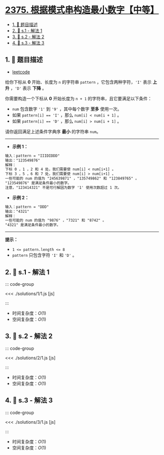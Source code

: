 # [2375. 根据模式串构造最小数字【中等】](https://github.com/tnotesjs/TNotes.leetcode/tree/main/notes/2375.%20%E6%A0%B9%E6%8D%AE%E6%A8%A1%E5%BC%8F%E4%B8%B2%E6%9E%84%E9%80%A0%E6%9C%80%E5%B0%8F%E6%95%B0%E5%AD%97%E3%80%90%E4%B8%AD%E7%AD%89%E3%80%91)

<!-- region:toc -->

- [1. 📝 题目描述](#1--题目描述)
- [2. 🎯 s.1 - 解法 1](#2--s1---解法-1)
- [3. 🎯 s.2 - 解法 2](#3--s2---解法-2)
- [4. 🎯 s.3 - 解法 3](#4--s3---解法-3)

<!-- endregion:toc -->

## 1. 📝 题目描述

- [leetcode](https://leetcode.cn/problems/construct-smallest-number-from-di-string/)

给你下标从 **0** 开始、长度为 `n` 的字符串 `pattern` ，它包含两种字符，`'I'` 表示 **上升** ，`'D'` 表示 **下降** 。

你需要构造一个下标从 **0** 开始长度为 `n + 1` 的字符串，且它要满足以下条件：

- `num` 包含数字 `'1'` 到 `'9'` ，其中每个数字 **至多** 使用一次。
- 如果 `pattern[i] == 'I'` ，那么 `num[i] < num[i + 1]` 。
- 如果 `pattern[i] == 'D'` ，那么 `num[i] > num[i + 1]` 。

请你返回满足上述条件字典序 **最小** 的字符串 `num`。

---

- **示例 1：**

```txt
输入：pattern = "IIIDIDDD"
输出："123549876"
解释：
下标 0 ，1 ，2 和 4 处，我们需要使 num[i] < num[i+1] 。
下标 3 ，5 ，6 和 7 处，我们需要使 num[i] > num[i+1] 。
一些可能的 num 的值为 "245639871" ，"135749862" 和 "123849765" 。
"123549876" 是满足条件最小的数字。
注意，"123414321" 不是可行解因为数字 '1' 使用次数超过 1 次。
```

- **示例 2：**

```txt
输入：pattern = "DDD"
输出："4321"
解释：
一些可能的 num 的值为 "9876" ，"7321" 和 "8742" 。
"4321" 是满足条件最小的数字。
```

---

**提示：**

- `1 <= pattern.length <= 8`
- `pattern` 只包含字符 `'I'` 和 `'D'` 。

## 2. 🎯 s.1 - 解法 1

::: code-group

<<< ./solutions/1/1.js [js]

:::

- 时间复杂度：$O(1)$
- 空间复杂度：$O(1)$

## 3. 🎯 s.2 - 解法 2

::: code-group

<<< ./solutions/2/1.js [js]

:::

- 时间复杂度：$O(1)$
- 空间复杂度：$O(1)$

## 4. 🎯 s.3 - 解法 3

::: code-group

<<< ./solutions/3/1.js [js]

:::

- 时间复杂度：$O(1)$
- 空间复杂度：$O(1)$
